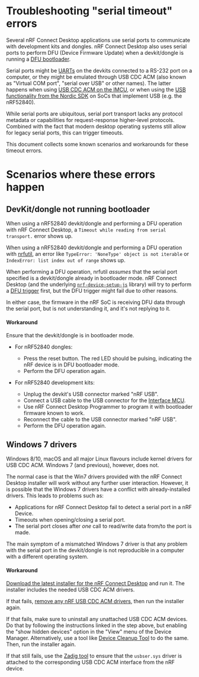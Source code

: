 # Troubleshooting "serial timeout" errors

Several nRF Connect Desktop applications use serial ports to communicate with
development kits and dongles. nRF Connect Desktop also uses serial ports to
perform DFU (Device Firmware Update) when a devkit/dongle is running a 
[DFU bootloader](http://infocenter.nordicsemi.com/topic/com.nordic.infocenter.sdk5.v15.0.0/sdk_app_serial_dfu_bootloader.html?cp=4_0_0_4_3_4).

Serial ports might be [UARTs](http://infocenter.nordicsemi.com/topic/com.nordic.infocenter.nrf52840.ps/uart.html?cp=2_0_0_5_32)
on the devkits connected to a RS-232 port on a computer,
or they might be emulated through USB CDC ACM (also known as "Virtual COM port",
"serial over USB" or other names). The latter happens when using 
[USB CDC ACM on the IMCU](http://infocenter.nordicsemi.com/topic/com.nordic.infocenter.nrf52/dita/nrf52/development/preview_dev_kit/vir_com_port.html?cp=2_1_5_4_1),
or when using the [USB functionality from the Nordic SDK](http://infocenter.nordicsemi.com/topic/com.nordic.infocenter.sdk5.v15.0.0/lib_usbd_class_cdc.html?cp=4_0_0_3_51_8_3)
on SoCs that implement USB (e.g. the nRF52840).

While serial ports are ubiquitous, serial port transport lacks any protocol
metadata or capabilities for request-response higher-level protocols. Combined
with the fact that modern desktop operating systems still allow for legacy
serial ports, this can trigger timeouts.

This document collects some known scenarios and workarounds for these timeout 
errors.

# Scenarios where these errors happen


## DevKit/dongle not running bootloader

When using a nRF52840 devkit/dongle and performing a DFU operation with 
nRF Connect Desktop, a `Timeout while reading from serial transport.` error shows up.

When using a nRF52840 devkit/dongle and performing a DFU operation with
[nrfutil](https://github.com/NordicSemiconductor/pc-nrfutil/), an error like
`TypeError: 'NoneType' object is not iterable` or `IndexError: list index out of range` 
shows up.

When performing a DFU operation, nrfutil *assumes* that the serial port
specified is a devkit/dongle already in bootloader mode. nRF Connect Desktop (and
the underlying [`nrf-device-setup-js`](https://github.com/NordicSemiconductor/nrf-device-setup-js) library)
will try to perform a [DFU trigger](http://infocenter.nordicsemi.com/topic/com.nordic.infocenter.sdk5.v15.0.0/lib_dfu_trigger_usb.html) 
first, but the DFU trigger might fail due to other reasons.

In either case, the firmware in the nRF SoC is receiving DFU data through the
serial port, but is not understanding it, and it's not replying to it.

#### Workaround

Ensure that the devkit/dongle is in bootloader mode.

- For nRF52840 dongles:
    - Press the reset button. The red LED should be pulsing, indicating the nRF device is in DFU bootloader mode.
    - Perform the DFU operation again.

- For nRF52840 development kits:
    - Unplug the devkit's USB connector marked "nRF USB".
    - Connect a USB cable to the USB connector for the [Interface MCU](http://infocenter.nordicsemi.com/topic/com.nordic.infocenter.nrf52/dita/nrf52/development/nrf52840_pdk/if_mcu.html).
    - Use nRF Connect Desktop Programmer to program it with bootloader firmware known to work.
    - Reconnect the cable to the USB connector marked "nRF USB".
    - Perform the DFU operation again.

## Windows 7 drivers

Windows 8/10, macOS and all major Linux flavours include kernel drivers for USB CDC ACM.
Windows 7 (and previous), however, does not.

The normal case is that the Win7 drivers provided with the nRF Connect Desktop
installer will work without any further user interaction. However, it is possible
that the Windows 7 drivers have a conflict with already-installed drivers.
This leads to problems such as:

- Applications for nRF Connect Desktop fail to detect a serial port in a nRF Device.
- Timeouts when opening/closing a serial port.
- The serial port closes after *one* call to read/write data from/to the port is made.

The main symptom of a mismatched Windows 7 driver is that any problem with the
serial port in the devkit/dongle is not reproducible in a computer with a different
operating system.

#### Workaround

[Download the latest installer for the nRF Connect Desktop](https://github.com/NordicSemiconductor/pc-nrfconnect-core/releases)
and run it. The installer includes the needed USB CDC ACM drivers.

If that fails, [remove any nRF USB CDC ACM drivers](https://docs.microsoft.com/en-us/windows-hardware/drivers/install/using-device-manager-to-uninstall-devices-and-driver-packages),
then run the installer again.

If that fails, make sure to uninstall any unattached USB CDC ACM devices. Do 
that by following the instructions linked in the step above, but enabling the 
"show hidden devices" option in the "View" menu of the Device Manager. 
Alternatively, use a tool like 
[Device Cleanup Tool](https://www.uwe-sieber.de/misc_tools_e.html) to do the 
same. Then, run the installer again.

If that still fails, use the [Zadig tool](https://zadig.akeo.ie/) to ensure that
the `usbser.sys` driver is attached to the corresponding USB CDC ACM interface
from the nRF device.


